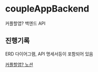 # coupleAppBackend
커플할앱? 백엔드 API

## 진행기록
ERD 다이어그램, API 명세서등이 포함되어 있음 

[커플할앱? 노션](https://imported-event-228.notion.site/fda71677bed34052bc2b924151524b50?pvs=4)
